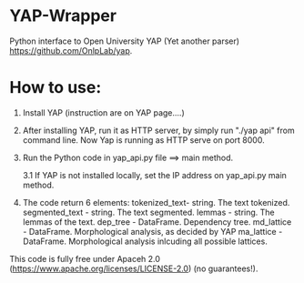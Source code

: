 # YAP-Wrapper
Python interface to Open University YAP (Yet another parser) https://github.com/OnlpLab/yap.

How to use:
========
1. Install YAP (instruction are on YAP page....)
2. After installing YAP, run it as HTTP server, by simply run "./yap api" from command line. Now Yap is running as HTTP serve on port 8000.
3. Run the Python code in yap_api.py file ==> main method.

  	3.1 If YAP is not installed locally, set the IP address on yap_api.py main method.
4. The code return 6 elements:
    tokenized_text- string. The text tokenized.
    segmented_text - string. The text segmented.
    lemmas - string. The lemmas of the text.
    dep_tree - DataFrame. Dependency tree.
    md_lattice - DataFrame. Morphological analysis, as decided by YAP
    ma_lattice - DataFrame. Morphological analysis inlcuding all possible lattices.

This code is fully free under Apaceh 2.0 (https://www.apache.org/licenses/LICENSE-2.0) (no guarantees!). 


